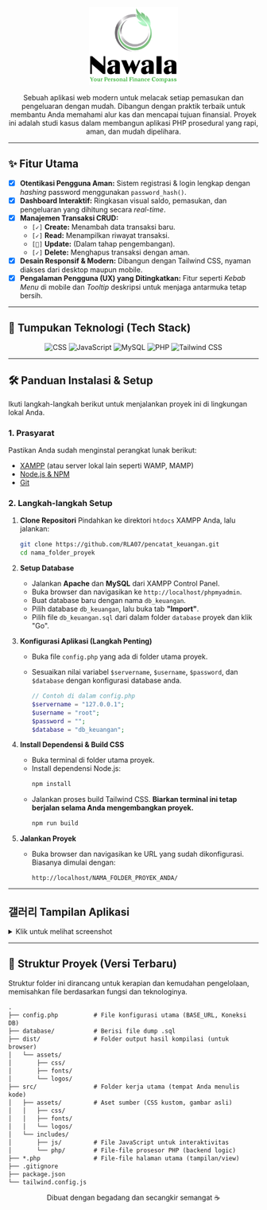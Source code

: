<!DOCTYPE html>
<html lang="en">
<head>
    <meta charset="UTF-8">
    <meta name="viewport" content="width=device-width, initial-scale=1.0">
    <title>README</title>
    <script src="https://cdn.jsdelivr.net/npm/@tailwindcss/browser@4"></script>
</head>
<body>
<div align="center">

<!-- <img src="https://raw.githubusercontent.com/RLA07/pencatat_keuangan/main/src/assets/logos/Logo2.png" width="250" alt="Ikon Keuangan Bergerak"> -->

<img src="https://raw.githubusercontent.com/RLA07/pencatat_keuangan/main/src/assets/logos/Logo-Fit-Transparant.png" width="180" alt="Ikon Keuangan Bergerak">

Sebuah aplikasi web modern untuk melacak setiap pemasukan dan pengeluaran dengan mudah. Dibangun dengan praktik terbaik untuk membantu Anda memahami alur kas dan mencapai tujuan finansial. Proyek ini adalah studi kasus dalam membangun aplikasi PHP prosedural yang rapi, aman, dan mudah dipelihara.

</div>

---

## ✨ Fitur Utama

- [x] **Otentikasi Pengguna Aman:** Sistem registrasi & login lengkap dengan _hashing_ password menggunakan `password_hash()`.
- [x] **Dashboard Interaktif:** Ringkasan visual saldo, pemasukan, dan pengeluaran yang dihitung secara _real-time_.
- [x] **Manajemen Transaksi CRUD:**
  - `[✓]` **Create:** Menambah data transaksi baru.
  - `[✓]` **Read:** Menampilkan riwayat transaksi.
  - `[🚧]` **Update:** (Dalam tahap pengembangan).
  - `[✓]` **Delete:** Menghapus transaksi dengan aman.
- [x] **Desain Responsif & Modern:** Dibangun dengan Tailwind CSS, nyaman diakses dari desktop maupun mobile.
- [x] **Pengalaman Pengguna (UX) yang Ditingkatkan:** Fitur seperti _Kebab Menu_ di mobile dan _Tooltip_ deskripsi untuk menjaga antarmuka tetap bersih.

---

## 🚀 Tumpukan Teknologi (Tech Stack)

<div align="center">
    <img src="https://img.shields.io/badge/CSS-663399?style=for-the-badge&logo=CSS&logoColor=white" alt="CSS">
    <img src="https://img.shields.io/badge/JavaScript-F7DF1E?style=for-the-badge&logo=javascript&logoColor=black" alt="JavaScript">
    <img src="https://img.shields.io/badge/MySQL-4479A1?style=for-the-badge&logo=mysql&logoColor=white" alt="MySQL">
    <img src="https://img.shields.io/badge/PHP-777BB4?style=for-the-badge&logo=php&logoColor=white" alt="PHP">
    <img src="https://img.shields.io/badge/Tailwind_CSS-38B2AC?style=for-the-badge&logo=tailwind-css&logoColor=white" alt="Tailwind CSS">

</div>

---

## 🛠️ Panduan Instalasi & Setup

Ikuti langkah-langkah berikut untuk menjalankan proyek ini di lingkungan lokal Anda.

### **1. Prasyarat**

Pastikan Anda sudah menginstal perangkat lunak berikut:

- [XAMPP](https://www.apachefriends.org/index.html) (atau server lokal lain seperti WAMP, MAMP)
- [Node.js & NPM](https://nodejs.org/en/)
- [Git](https://git-scm.com/)

### **2. Langkah-langkah Setup**

1.  **Clone Repositori**
    Pindahkan ke direktori `htdocs` XAMPP Anda, lalu jalankan:

    ```bash
    git clone https://github.com/RLA07/pencatat_keuangan.git
    cd nama_folder_proyek
    ```

2.  **Setup Database**

    - Jalankan **Apache** dan **MySQL** dari XAMPP Control Panel.
    - Buka browser dan navigasikan ke `http://localhost/phpmyadmin`.
    - Buat database baru dengan nama `db_keuangan`.
    - Pilih database `db_keuangan`, lalu buka tab **"Import"**.
    - Pilih file `db_keuangan.sql` dari dalam folder `database` proyek dan klik "Go".

3.  **Konfigurasi Aplikasi (Langkah Penting)**

    - Buka file `config.php` yang ada di folder utama proyek.
    - Sesuaikan nilai variabel `$servername`, `$username`, `$password`, dan `$database` dengan konfigurasi database anda.

      ```php
      // Contoh di dalam config.php
      $servername = "127.0.0.1";
      $username = "root";
      $password = "";
      $database = "db_keuangan";
      ```

4.  **Install Dependensi & Build CSS**

    - Buka terminal di folder utama proyek.
    - Install dependensi Node.js:
      ```bash
      npm install
      ```
    - Jalankan proses build Tailwind CSS. **Biarkan terminal ini tetap berjalan selama Anda mengembangkan proyek.**
      ```bash
      npm run build
      ```

5.  **Jalankan Proyek**
    - Buka browser dan navigasikan ke URL yang sudah dikonfigurasi. Biasanya dimulai dengan:
      ```
      http://localhost/NAMA_FOLDER_PROYEK_ANDA/
      ```

---

## 갤러리 Tampilan Aplikasi

<details>
<summary>Klik untuk melihat screenshot</summary>
<br>
<table>
<!-- Untuk tampilan > sm -->
  <tr class="hidden sm:table-row">
    <td><img src="https://raw.githubusercontent.com/RLA07/pencatat_keuangan/main/screenshot/desktop-login.png" alt="Halaman Login"></td>
    <td><img src="https://raw.githubusercontent.com/RLA07/pencatat_keuangan/main/screenshot/desktop-dashboard.png" alt="Dashboard Desktop"></td>
    <td><img src="https://raw.githubusercontent.com/RLA07/pencatat_keuangan/main/screenshot/desktop-tambah-transaksi.png" alt="Form Tambah Transaksi"></td>
  </tr>
<!-- Untuk tampilan <= sm -->
  <tr class="sm:hidden">
    <td><img src="https://raw.githubusercontent.com/RLA07/pencatat_keuangan/main/screenshot/desktop-login.png" alt="Halaman Login"></td>
  </tr>
  <tr class="sm:hidden">
    <td><img src="https://raw.githubusercontent.com/RLA07/pencatat_keuangan/main/screenshot/desktop-dashboard.png" alt="Dashboard Desktop"></td>
  </tr>
  <tr class="sm:hidden">
    <td><img src="https://raw.githubusercontent.com/RLA07/pencatat_keuangan/main/screenshot/desktop-tambah-transaksi.png" alt="Form Tambah Transaksi"></td>
  </tr>
  
  <!-- Untuk tampilan > sm -->
  <tr class="hidden sm:table-row">
    <td><img src="https://raw.githubusercontent.com/RLA07/pencatat_keuangan/main/screenshot/mobile-login.png" alt="Halaman Login"></td>
    <td><img src="https://raw.githubusercontent.com/RLA07/pencatat_keuangan/main/screenshot/mobile-dashboard.png" alt="Dashboard Desktop"></td>
    <td><img src="https://raw.githubusercontent.com/RLA07/pencatat_keuangan/main/screenshot/mobile-tambah-transaksi.png" alt="Form Tambah Transaksi"></td>
  </tr>
<!-- Untuk tampilan <= sm -->
  <tr class="sm:hidden">
    <td><img src="https://raw.githubusercontent.com/RLA07/pencatat_keuangan/main/screenshot/mobile-login.png" alt="Halaman Login"></td>
  </tr>
  <tr class="sm:hidden">
    <td><img src="https://raw.githubusercontent.com/RLA07/pencatat_keuangan/main/screenshot/mobile-dashboard.png" alt="Dashboard Desktop"></td>
  </tr>
  <tr class="sm:hidden">
    <td><img src="https://raw.githubusercontent.com/RLA07/pencatat_keuangan/main/screenshot/mobile-tambah-transaksi.png" alt="Form Tambah Transaksi"></td>
  </tr>
</table>
</details>

---

## 📁 Struktur Proyek (Versi Terbaru)

Struktur folder ini dirancang untuk kerapian dan kemudahan pengelolaan, memisahkan file berdasarkan fungsi dan teknologinya.

```
.
├── config.php          # File konfigurasi utama (BASE_URL, Koneksi DB)
├── database/           # Berisi file dump .sql
├── dist/               # Folder output hasil kompilasi (untuk browser)
│   └── assets/
│       ├── css/
│       ├── fonts/
│       └── logos/
├── src/                # Folder kerja utama (tempat Anda menulis kode)
│   ├── assets/         # Aset sumber (CSS kustom, gambar asli)
│   │   ├── css/
│   │   ├── fonts/
│   │   └── logos/
│   └── includes/
│       ├── js/         # File JavaScript untuk interaktivitas
│       └── php/        # File-file prosesor PHP (backend logic)
├── *.php               # File-file halaman utama (tampilan/view)
├── .gitignore
├── package.json
└── tailwind.config.js
```

<div align="center">
Dibuat dengan begadang dan secangkir semangat ☕
</div>

</body>
</html>
